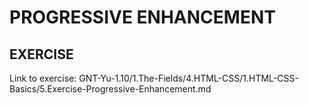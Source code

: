 # PROGRESSIVE ENHANCEMENT

## EXERCISE

Link to exercise:
GNT-Yu-1.10/1.The-Fields/4.HTML-CSS/1.HTML-CSS-Basics/5.Exercise-Progressive-Enhancement.md
      